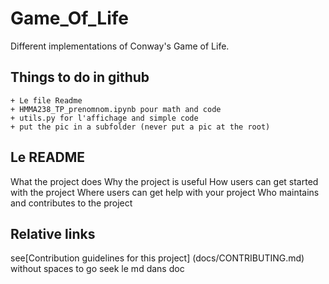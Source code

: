 # Game_Of_Life
 Different implementations of Conway's Game of Life.

## Things to do in github

    + Le file Readme
    + HMMA238_TP_prenomnom.ipynb pour math and code
    + utils.py for l'affichage and simple code
    + put the pic in a subfolder (never put a pic at the root)

## Le README
What the project does
Why the project is useful
How users can get started with the project
Where users can get help with your project
Who maintains and contributes to the project

## Relative links 
see[Contribution guidelines for this project]  (docs/CONTRIBUTING.md) without spaces to go seek le md dans doc
